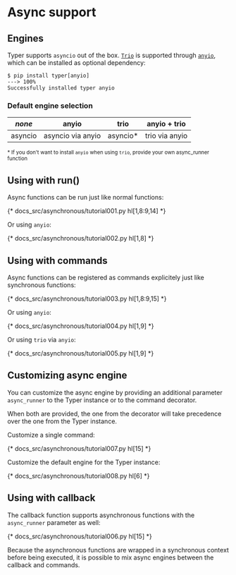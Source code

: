 # Async support

## Engines

Typer supports `asyncio` out of the box. <a href="https://github.com/python-trio/trio" class="external-link" target="_blank"><code>Trio</code></a> is supported through
<a href="https://github.com/agronholm/anyio" class="external-link" target="_blank"><code>anyio</code></a>, which can be installed as optional dependency:

<div class="termy">

```console
$ pip install typer[anyio]
---> 100%
Successfully installed typer anyio
```

</div>

### Default engine selection

*none* | anyio | trio | anyio + trio
--- | --- | --- | ---
asyncio | asyncio via anyio | asyncio* | trio via anyio

<small>* If you don't want to install `anyio` when using `trio`, provide your own async_runner function</small>

## Using with run()

Async functions can be run just like normal functions:

{* docs_src/asynchronous/tutorial001.py hl[1,8:9,14] *}

Or using `anyio`:

{* docs_src/asynchronous/tutorial002.py hl[1,8] *}

## Using with commands

Async functions can be registered as commands explicitely just like synchronous functions:

{* docs_src/asynchronous/tutorial003.py hl[1,8:9,15] *}

Or using `anyio`:

{* docs_src/asynchronous/tutorial004.py hl[1,9] *}

Or using `trio` via `anyio`:

{* docs_src/asynchronous/tutorial005.py hl[1,9] *}

## Customizing async engine

You can customize the async engine by providing an additional parameter `async_runner` to the Typer instance or to the command decorator.

When both are provided, the one from the decorator will take precedence over the one from the Typer instance.

Customize a single command:

{* docs_src/asynchronous/tutorial007.py hl[15] *}

Customize the default engine for the Typer instance:

{* docs_src/asynchronous/tutorial008.py hl[6] *}

## Using with callback

The callback function supports asynchronous functions with the `async_runner` parameter as well:

{* docs_src/asynchronous/tutorial006.py hl[15] *}

Because the asynchronous functions are wrapped in a synchronous context before being executed, it is possible to mix async engines between the callback and commands.
